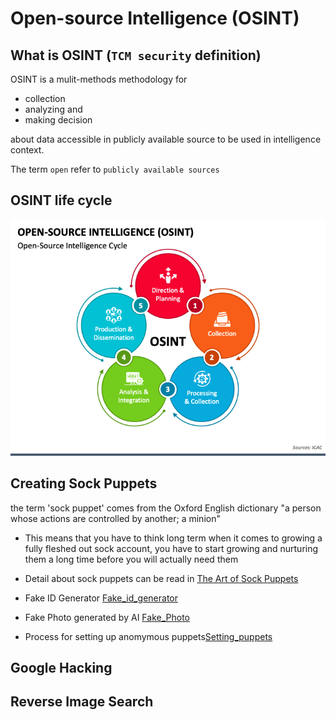 # Open-source Intelligence (OSINT)

## What is OSINT (`TCM security` definition)

OSINT is a mulit-methods methodology for 
- collection
- analyzing and
- making decision 

about data accessible in publicly available source to be used in intelligence context.

The term `open` refer to `publicly available sources`

## OSINT life cycle

![OSINT_Lifecycle](../photo/osint_cycle.png)


## Creating Sock Puppets 

the term 'sock puppet' comes from the Oxford English dictionary "a person whose actions are controlled by another; a minion"

- This means that you have to think long term when it comes to growing a fully fleshed out sock account, you have to start growing and nurturing them a long time before you will actually need them



- Detail about sock puppets can be read in [The Art of Sock Puppets](https://www.secjuice.com/the-art-of-the-sock-osint-humint/)

- Fake ID Generator [Fake_id_generator](https://www.fakenamegenerator.com/)

- Fake Photo generated by AI [Fake_Photo](https://thispersondoesnotexist.com)

- Process for setting up anomymous puppets[Setting_puppets](https://www.reddit.com/r/OSINT/comments/dp70jr/my_process_for_setting_up_anonymous_sockpuppet/)


## Google Hacking

## Reverse Image Search
